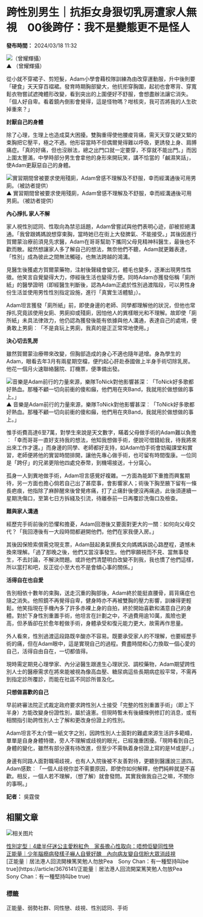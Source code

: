 # 跨性別男生｜抗拒女身狠切乳房遭家人無視　00後跨仔：我不是變態更不是怪人

**發布時間：** 2024/03/18 11:32  

![（曾耀輝攝）](https://static04.hket.com/res/v3/image/content/3720000/3724818/001A_1024.png)  
▲ （曾耀輝攝）

從小就不穿裙子、剪短髮，Adam小學會藉校隊訓練為由改穿運動服，升中後則要「硬食」天天穿百褶裙。發育時期胸部變大，他抗拒穿胸圍，起初也會寒背、穿寬鬆衣物嘗試遮掩體形改變，看到突出的上圍便好不舒服，會想盡辦法讓它消失。「個人好自卑。看着鏡內倒影會覺得，這是怪物嗎？咁核突，我可否將我的人生砍掉重來？」

**討厭自己的身體**  

除了心理，生理上也造成莫大困擾。雙胸重得使他腰痠背痛，需天天穿又硬又緊的束胸把它壓平，極之不適。他形容當時不但偶爾覺得難以呼吸，更誘發上身、肩膊痛症。「真的好痛，但也沒辦法，總之出門口就一定要穿，不穿就不能出門。」而因上圍太豐滿，中學時部分男生會拿他的身形來開玩笑，講不恰當的「鹹濕笑話」，使Adam更厭惡自己的身體。

![實習期間曾被要求使用殘廁，Adam曾感不理解及不舒服，幸而經溝通後可用男廁。（被訪者提供）](https://static04.hket.com/res/v3/image/content/3720000/3724818/0000003_1024.png)  
▲ 實習期間曾被要求使用殘廁，Adam曾感不理解及不舒服，幸而經溝通後可用男廁。（被訪者提供）

**內心掙扎 家人不解**  

家人視性別認同、性取向為禁忌話題，Adam曾嘗試與他們表明心迹，卻被拒絕溝通。「我曾跟媽媽說想穿束胸，當時她已在街上大發脾氣、不能接受。」其後因進行賀爾蒙治療前須見先求醫，Adam在哥哥幫助下攜同父母見精神科醫生，最後也不歡而散。縱然想讓家人多了解自己的想法，無奈他們不聽，Adam就更難表達，「性別」成為彼此之間無法觸碰，也無法跨越的鴻溝。

見醫生後獲處方賀爾蒙藥物，注射後聲綫會變沉，體毛也變多，逐漸出現男性性徵。他笑言自覺變得大力，停經後生活也變得方便。同時Adam亦獲發俗稱「廁所紙」的醫學證明（即經醫生判斷後，認為Adam正處於性別過渡階段，可以男性身份生活並使用男性性別指定設施，進行「真實生活體驗」）。

Adam坦言獲發「廁所紙」前，即使身邊的老師、同學都理解他的狀況，但他也常掙扎究竟該使用女廁、男廁抑或殘廁，因怕他人的異樣眼光和不理解。故即使「廁所紙」未具法律效力，他仍認為獲發後能有依據與他人溝通，表達自己的處境，便勇敢上男廁︰「不是貪玩上男廁，我真的是正正常常地使用。」

**決心切去乳房**  

雖然賀爾蒙治療帶來改變，但胸部造成的身心不適也隨年遞增。身為學生的Adam，眼看去年3月有兩星期空檔，便扚起心肝赴泰國做上半身手術切除乳房。他花一個月火速聯絡醫院、訂機票，便準備出發。

![音樂是Adam前行的力量來源，樂隊ToNick對他影響甚深︰「ToNick好多歌都好熱血。那種不顧一切向前衝的傻和癲，他們用在夾Band，我就用於做想做的事上。」](https://static04.hket.com/res/v3/dist/common/images/hket-default-img-01.svg)  
▲ 音樂是Adam前行的力量來源，樂隊ToNick對他影響甚深︰「ToNick好多歌都好熱血。那種不顧一切向前衝的傻和癲，他們用在夾Band，我就用於做想做的事上。」

惟手術費高達6至7萬，對學生來說是天文數字，瞞着父母做手術的Adam難以負擔︰「幸而哥哥一直好支持我的想法，他知我想做手術，便說可借錢給我，待我將來出來工作才還。」而身邊的同學、老師都好支持，如Adam怕手術會妨礙課堂和實習，老師便將他的實習時間排開，讓他先專心做手術，也可留有時間復康。一位同是「跨仔」的兄弟更陪他四處兌泰幣，到機場接送，十分窩心。

孤身一人到異地做手術，Adam坦言感覺好複雜。一方面為能卸下重擔而興奮期待，另一方面也擔心倘若自己出了甚麼事，會影響家人；術後下胸至腋下留有一條長疤痕，他指除了麻醉醒來後曾覺疼痛，打了止痛針後便沒再痛過，此後須連續一星期洗傷口，至第七日方拆綫及引流，待離泰前一日再覆診洗傷口及檢查。

**難與家人溝通**  

經歷完手術前後的恐懼和擔憂，Adam回港後又要面對更大的一關︰如何向父母交代？「我回港後有一大段時間都避開他們，他們在家我便入房。」

其後因保險索償需兌現支票，Adam鼓起勇氣撰長文向媽媽訴說心路歷程，遺憾未換來理解。「過了那晚之後，他們又當沒事發生。他們寧願視而不見、當無事發生，不去討論，不解決問題。或許他們清楚明白改變不到我，我也慣了他們這樣，所以當打和吧，反正從小至大也不是會傾心事的關係。」

**活得自在也自愛**  

告別相依十數年的束胸，送走沉重的胸部後，Adam終於能挺直腰骨，肩背痛症也隨之消失。他照鏡不再覺得自卑，健身時亦不再被雙胸的壓力影響，訓練得更輕鬆。他笑指現在手機內多了許多赤裸上身的自拍，終於開始喜歡和滿意自己的身體。對於下身性別重置手術，他坦言在計劃之中，不過費用逾10萬，風險也更高，但矛盾卻在於愈年輕做手術，身體承受和復元能力更大，故需再作思量。

外人看來，性別過渡這段路既辛酸亦不容易。既要承受家人的不理解，也要經歷手術的痛，但在Adam眼中，這是實現自己的過程。費盡時間和心力換取一個心愛的自己，活得自由自在，一切都值得。

現時需定期見心理學家、內分泌醫生跟進生心理狀況、調校藥物，Adam期望跨性別人士的醫療需求在將來能被視為像高血壓、糖尿病這些長期病症般平常，不需再到指定診所覆診，而能在社區不同診所普及化。

**只想做喜歡的自己**  

早前終審法院正式裁定政府要求跨性別人士接受「完整的性別重置手術」（即上下半身）方能改變身份證性別，屬於違憲。但現時暫未有後續條例修訂的消息，或有相關指引助跨性別人士了解和更改身份證上的性別。

Adam坦言不太介懷一紙文字之別，因跨性別人士面對的難處來源生活許多範疇，單單是自身身體特徵，旁人不理解或歧視的眼光，已經幾重困擾。「現時看到自己身體的變化，雖然有部分還有待改進，但至少不需執着身份證上寫的是Ｍ或是F。」

身邊有同路人面對職場歧視，也有人入院後被不友善對待，更聽到醫護說三道四。Adam感歎︰「一個人歧視你並不需要原因，即使你如何解釋，他們純粹就是不喜歡。相反，一個人若不理解，（想了解）就會發問。其實我做我自己之嘛，不關你的事啊。」

**記者：** 吳霆俊  

## 相關文章

![相关图片](https://static04.hket.com/res/v3/dist/common/images/hket-default-img-01.svg)

[性別定型︱4歲半仔迷公主愛粉紅色　家長擔心性取向：唔想佢變同性戀](https://article/3717092/性別定型︱4歲半仔迷公主愛粉紅色　家長擔心性取向：唔想佢變同性戀)  
[正能量｜少年腦癇病發樣子嚇人自覺好醜　內向病友變自信盼大眾消歧視](https://article/3709842/正能量｜少年腦癇病發樣子嚇人自覺好醜　內向病友變自信盼大眾消歧視)  
[正能量｜居法港人回流開棟篤笑勉人勿放Pea　Sony Chan：有一種堅持叫be true](https://article/3676141/正能量｜居法港人回流開棠篤笑勉人勿放Pea　Sony Chan：有一種堅持叫be true)

### 標籤  
正能量、弱勢社群、同性戀、歧視、性別認同、手術